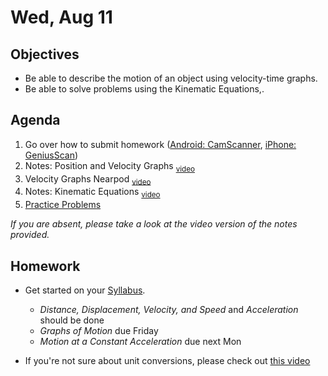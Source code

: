 Wed, Aug 11
=========  

Objectives
------------
- Be able to describe the motion of an object using velocity-time graphs.
- Be able to solve problems using the Kinematic Equations,.

Agenda  
---------  

 1. Go over how to submit homework ([Android: CamScanner](https://avon.schoology.com/course/5138386902/materials/link/view/5144956975), [iPhone: GeniusScan](https://www.youtube.com/watch?v=kf-FPT-3NS4))
 2. Notes: Position and Velocity Graphs <sub>[video](https://www.youtube.com/watch?v=zrbw3aPlUxw)</sub>
 3. Velocity Graphs Nearpod <sub>[video](https://avon.schoology.com/course/5138386902/materials/gp/5173196438)</sub>
 4. Notes: Kinematic Equations <sub>[video](https://www.youtube.com/watch?v=B1f7LrpcCuo)</sub>
 5. [Practice Problems](https://avon.schoology.com/course/5138386902/materials/gp/5183494381)
 
*If you are absent, please take a look at the video version of the notes provided.*

Homework
-------------  
- Get started on your [Syllabus](https://avon.schoology.com/course/5138386902/materials?f=469192557). 

	- *Distance, Displacement, Velocity, and Speed* and *Acceleration* should be done
	- *Graphs of Motion* due Friday
	- *Motion at a Constant Acceleration* due next Mon
- If you're not sure about unit conversions, please check out [this video](https://www.youtube.com/watch?v=wwtcSoBxv4w)
<!--stackedit_data:
eyJoaXN0b3J5IjpbLTEyOTYxNTE1MDgsLTExMzk3NjU5MzYsND
g1NTMxMzI3LC0zODAwMzM5OSwtNzg4MDYyMywtNDUyNzE5MTM0
LC04NDQzODY1LC0xMTEzNTg4NzAsMTQ0Mjg2Njk2NSwtOTQwMz
IyOTg2LC03NzgyODgwMjYsNTQ2MzMxODIzLDU2MTYyMjY5OCwt
MjExNDA5ODg4NSwtNjgwMjI3NzM5LDIwMzQ1MTY1MzAsMTM0OD
AxMjI4NywxNzQ1NzI4ODAsLTE0MjY0MDc0MDgsMjA3NDYxMjcz
MF19
-->